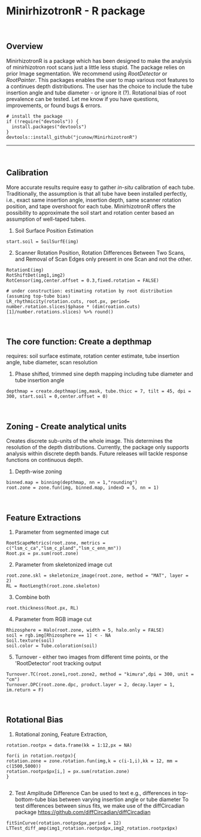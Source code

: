 # MinirhizotronR - R package

<br />

## Overview
MinirhizotronR is a package which has been designed to make the analysis of minirhizotron root scans just a little less stupid. 
The package relies on prior Image segmentation. We recommend using *RootDetector* or *RootPainter*. This packages enables the user to map various root features to a continues depth distributions. 
The user has the choice to include the tube insertion angle and tube diameter - or ignore it (?). Rotational bias of root prevalence can be tested. Let me know if you have questions, improvements, or found bugs & errors.

````
# install the package
if (!require("devtools")) {
  install.packages("devtools")
}
devtools::install_github("jcunow/MinirhizotronR")
````


____________________________________


<br />

## Calibration 
More accurate results require easy to gather *in-situ* calibration of each tube. Traditionally, the assumption is that all tube have been installed perfectly, i.e., exact same insertion angle, insertion depth, same scanner rotation position, and tape overshoot for each tube. MinirhizotronR offers the possibility  to approximate the soil start and rotation center based an assumption of well-taped tubes.

1. Soil Surface Position Estimation 
````
start.soil = SoilSurfE(img)
````

2. Scanner Rotation Position, Rotation Differences Between Two Scans, and Removal of Scan Edges only present in one Scan and not the other.
````  
RotationE(img)
RotShiftDet(img1,img2)
RotCensor(img,center.offset = 0.3,fixed.rotation = FALSE)

# under construction: estimating rotation by root distribution (assuming top-tube bias)
LR_rhythmicity(rotation.cuts, root.px, period= number.rotation.slices)$phase * (dim(roation.cuts)[1]/number.rotations.slices) %>% round()
````

<br />

## The core function: Create a depthmap
requires: soil surface estimate, rotation center estimate, tube insertion angle, tube diameter, scan resolution

1. Phase shifted, trimmed sine depth mapping including tube diameter and tube insertion angle 
````
depthmap = create.depthmap(img,mask, tube.thicc = 7, tilt = 45, dpi = 300, start.soil = 0,center.offset = 0)
````

<br />

## Zoning - Create analytical units
Creates discrete sub-units of the whole image. This determines the resolution of the depth distributions. Currently, the package only supports analysis within discrete depth bands.
Future releases will tackle response functions on continuous depth.

1. Depth-wise zoning
````
binned.map = binning(depthmap, nn = 1,"rounding")
root.zone = zone.fun(img, binned.map, indexD = 5, nn = 1)
````

<br />

##  Feature Extractions
1. Parameter from segmented image cut
````
RootScapeMetrics(root.zone, metrics = c("lsm_c_ca","lsm_c_pland","lsm_c_enn_mn"))
Root.px = px.sum(root.zone)
````

2. Parameter from skeletonized image cut
````
root.zone.skl = skeletonize_image(root.zone, method = "MAT", layer = 2)
RL = RootLength(root.zone.skeleton)
````

3. Combine both
````
root.thickness(Root.px, RL)
````

4. Parameter from RGB image cut
````
Rhizosphere = Halo(root.zone, width = 5, halo.only = FALSE)
soil = rgb.img[Rhizosphere == 1] < - NA  
Soil.texture(soil)
soil.color = Tube.coloration(soil)
````

5. Turnover - either two images from different time points, or the 'RootDetector' root tracking output 
````
Turnover.TC(root.zone1,root.zone2, method = "kimura",dpi = 300, unit = "cm")
Turnover.DPC(root.zone.dpc, product.layer = 2, decay.layer = 1, im.return = F)
````

<br />


## Rotational Bias
1. Rotational zoning,  Feature Extraction, 
````
rotation.rootpx = data.frame(kk = 1:12,px = NA)

for(i in rotation.rootpx){
rotation.zone = zone.rotation.fun(img,k = c(i-1,i),kk = 12, mm = c(1500,5000))
rotation.rootpx$px[i,] = px.sum(rotation.zone)
}


````

2. Test Amplitude Difference
Can be used to text e.g., differences in top-bottom-tube bias between varying insertion angle or tube diameter
To test differences between sinus fits, we make use of the diffCircadian package https://github.com/diffCircadian/diffCircadian
````
fitSinCurve(rotation.rootpx$px,period = 12)
LTTest_diff_amp(img1_rotation.rootpx$px,img2_rotation.rootpx$px)
````
